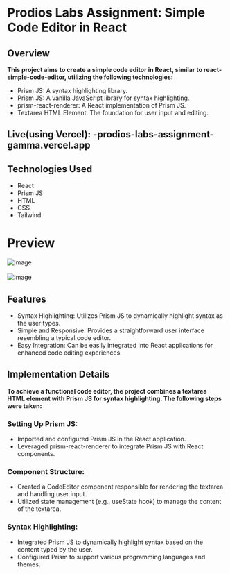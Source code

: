 
# Prodios Labs Assignment: Simple Code Editor in React

## Overview

**This project aims to create a simple code editor in React, similar to react-simple-code-editor, utilizing the following technologies:**
<ul>
  <li>Prism JS: A syntax highlighting library.</li>
  <li>Prism JS: A vanilla JavaScript library for syntax highlighting.</li>
  <li>prism-react-renderer: A React implementation of Prism JS.</li>
  <li>Textarea HTML Element: The foundation for user input and editing.</li>

</ul>

## Live(using Vercel): \-prodios-labs-assignment-gamma.vercel.app

## Technologies Used
<ul>
  <li>React</li>
  <li>Prism JS</li>
  <li>HTML</li>
  <li>CSS</li>
  <li>Tailwind</li>
</ul>

# Preview

![image](https://github.com/Kaisama/-Prodios-Labs-Assignment-/assets/109125241/aa72b1fd-6e62-4130-80ff-5c84b1072bda)
</br></br>
![image](https://github.com/Kaisama/-Prodios-Labs-Assignment-/assets/109125241/3346dabc-1b9a-49fa-8a53-7ebd46dcdda5)

## Features
<ul>
  <li>Syntax Highlighting: Utilizes Prism JS to dynamically highlight syntax as the user types.</li>
  <li>Simple and Responsive: Provides a straightforward user interface resembling a typical code editor.</li>
  <li>Easy Integration: Can be easily integrated into React applications for enhanced code editing experiences.</li>
</ul>

## Implementation Details
**To achieve a functional code editor, the project combines a textarea HTML element with Prism JS for syntax highlighting. The following steps were taken:**

### Setting Up Prism JS:

<ul>
  <li>Imported and configured Prism JS in the React application.</li>
  <li>Leveraged prism-react-renderer to integrate Prism JS with React components.</li>
</ul>

### Component Structure:

<ul>
  <li>Created a CodeEditor component responsible for rendering the textarea and handling user input.</li>
  <li>Utilized state management (e.g., useState hook) to manage the content of the textarea.</li>
</ul>

### Syntax Highlighting:

<ul>
  <li>Integrated Prism JS to dynamically highlight syntax based on the content typed by the user.</li>
  <li>Configured Prism to support various programming languages and themes.</li>
</ul>




